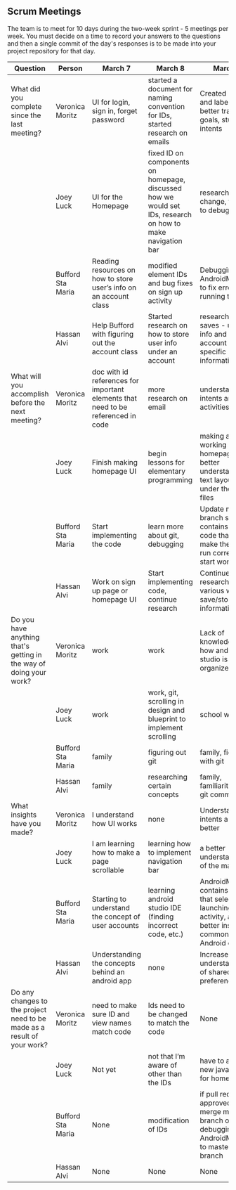 ## Scrum Meetings
The team is to meet for 10 days during the two-week sprint - 5 meetings per week. You must decide on a time to record your answers to the questions and then a single commit of the day's responses is to be made into your project repository for that day.

Question | Person | March 7 | March 8 | March 9 | day | day | day | day |day | day | day |
------------|---------------------------------------------------------------------|-----|-----|-----|-----|-----|-----|-----|----|-----|-----|                                                              
| What did you complete since the last meeting? | Veronica Moritz | UI for login, sign in, forget password | started a document for naming convention for IDs, started research on emails | Created issues and labels to better track of goals, studied intents
|            | Joey Luck | UI for the Homepage | fixed ID on components on homepage, discussed how we would set IDs, research on how to make navigation bar | research, color change, trying to debug
|            | Bufford Sta Maria | Reading resources on how to store user’s info on an account class | modified element IDs and bug fixes on sign up activity | Debugging AndroidManifest to fix error on running the app
|            | Hassan Alvi | Help Bufford with figuring out the account class | Started research on how to store user info under an account | research into saves - user info and other account specific information
| What will you accomplish before the next meeting? | Veronica Moritz | doc with id references for important elements that need to be referenced in code | more research on email | understand intents and activities better
|            | Joey Luck | Finish making homepage UI | begin lessons for elementary programming | making a working homepage, better understand the text layout under the xml files
|            | Bufford Sta Maria | Start implementing the code | learn more about git, debugging | Update master branch so that it contains correct code that will make the app run correctly, start working on
|            | Hassan Alvi | Work on sign up page or homepage UI | Start implementing code, continue research | Continue research into various ways to save/store information
| Do you have anything that's getting in the way of doing your work? | Veronica Moritz | work | work | Lack of knowledge of how android studio is organized
|            | Joey Luck | work | work, git, scrolling in design and blueprint to implement scrolling | school work
|            | Bufford Sta Maria | family | figuring out git | family, fighting with git
|            | Hassan Alvi | family | researching certain concepts | family, familiarity with git commands
| What insights have you made? | Veronica Moritz | I understand how UI works | none | Understand intents a little better
|            | Joey Luck | I am learning how to make a page scrollable | learning how to implement navigation bar | a better understanding of the manifests
|            | Bufford Sta Maria | Starting to understand the concept of user accounts | learning android studio IDE (finding incorrect code, etc.) | AndroidManifest contains code that selects the launching activity, and better insight on common Android errors
|            | Hassan Alvi | Understanding the concepts behind an android app | none | Increased understanding of shared preferences
| Do any changes to the project need to be made as a result of your work? | Veronica Moritz | need to make sure ID and view names match code | Ids need to be changed to match the code | None
|            | Joey Luck | Not yet | not that I’m aware of other than the IDs | have to add a new java doc for homepage
|            | Bufford Sta Maria | None | modification of IDs | if pull request is approved, then merge my branch on debugging AndroidManifest to master branch
|            | Hassan Alvi | None | None | None
